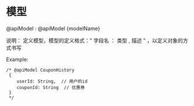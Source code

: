 # 模型

@apiModel  :
@apiModel {modelName} 

说明： 定义模型，模型的定义格式：" 字段名 ： 类型 ,  描述 " ，以定义对象的方式书写


Example:

```
/* @apiModel CouponHistory
 {
    userId: String,  // 用户的id
    couponId: String  // 优惠券
 }
 */
```